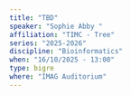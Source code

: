 ```yaml
---
title: "TBD"
speaker: "Sophie Abby "
affiliation: "TIMC - Tree"
series: "2025-2026"
discipline: "Bioinformatics"
when: "16/10/2025 - 13:00"
type: bigre
where: "IMAG Auditorium"
---
```


